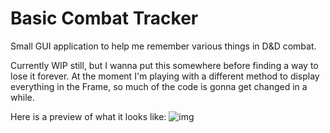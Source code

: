 # Basic Combat Tracker
 Small GUI application to help me remember various things in D&D combat.

Currently WIP still, but I wanna put this somewhere before finding a way to lose it forever.
At the moment I'm playing with a different method to display everything in the Frame, so much of the code is gonna get changed in a while.

Here is a preview of what it looks like:
![img](https://i.imgur.com/EHLY8g0.png)